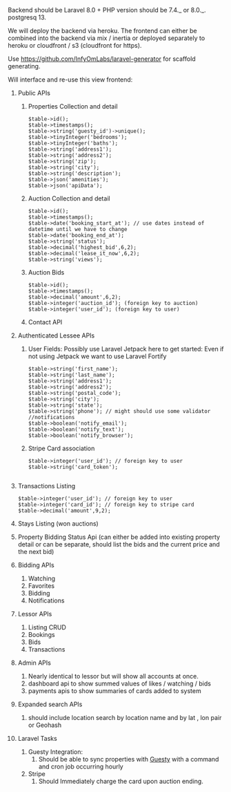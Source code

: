 Backend should be Laravel 8.0 + PHP version should be 7.4._ or 8.0._. postgresq 13.

We will deploy the backend via heroku. The frontend can either be combined into the backend via mix / inertia or deployed separately to heroku or cloudfront / s3 (cloudfront for https).

Use https://github.com/InfyOmLabs/laravel-generator for scaffold generating.

Will interface and re-use this view frontend:

1. Public APIs

   1. Properties Collection and detail


        ```
        $table->id();
        $table->timestamps();
        $table->string('guesty_id')->unique();
        $table->tinyInteger('bedrooms');
        $table->tinyInteger('baths');
        $table->string('address1');
        $table->string('address2');
        $table->string('zip');
        $table->string('city');
        $table->string('description');
        $table->json('amenities');
        $table->json('apiData');
        ```

    1. Auction Collection and detail


        ```
        $table->id();
        $table->timestamps();
        $table->date('booking_start_at'); // use dates instead of datetime until we have to change
        $table->date('booking_end_at');
        $table->string('status');
        $table->decimal('highest_bid',6,2);
        $table->decimal('lease_it_now',6,2);
        $table->string('views');
        ```

    1. Auction Bids


        ```
        $table->id();
        $table->timestamps();
        $table->decimal('amount',6,2);
        $table->integer('auction_id'); (foreign key to auction)
        $table->integer('user_id'); (foreign key to user)
        ```

    1.  Contact API

2. Authenticated Lessee APIs

   1. User Fields:
      Possibly use Laravel Jetpack here to get started:
      Even if not using Jetpack we want to use Laravel Fortify

      ```
      $table->string('first_name');
      $table->string('last_name');
      $table->string('address1');
      $table->string('address2');
      $table->string('postal_code');
      $table->string('city');
      $table->string('state');
      $table->string('phone'); // might should use some validator
      //notifications
      $table->boolean('notify_email');
      $table->boolean('notify_text');
      $table->boolean('notify_browser');
      ```

   1. Stripe Card association

      ```
      $table->integer('user_id'); // foreign key to user
      $table->string('card_token');

      ```


      ```

1.  Transactions Listing

    ```
    $table->integer('user_id'); // foreign key to user
    $table->integer('card_id'); // foreign key to stripe card
    $table->decimal('amount',9,2);

    ```

1.  Stays Listing (won auctions)
1.  Property Bidding Status Api (can either be added into existing property detail or can be separate, should list the bids and the current price and the next bid)

1.  Bidding APIs
    1.  Watching
    1.  Favorites
    1.  Bidding
    1.  Notifications
1.  Lessor APIs
    1.  Listing CRUD
    1.  Bookings
    1.  Bids
    1.  Transactions
1.  Admin APIs
    1.  Nearly identical to lessor but will show all accounts at once.
    1.  dashboard api to show summed values of likes / watching / bids
    1.  payments apis to show summaries of cards added to system
1.  Expanded search APIs
    1.  should include location search by location name and by lat , lon pair or Geohash
1.  Laravel Tasks
    1.  Guesty Integration:
        1. Should be able to sync properties with [Guesty](https://docs.guesty.com/) with a command and cron job occurring hourly
    1.  Stripe
        1. Should Immediately charge the card upon auction ending.
